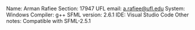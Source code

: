 Name: Arman Rafiee
Section: 17947
UFL email: a.rafiee@ufl.edu
System: Windows
Compiler: g++
SFML version: 2.6.1
IDE: Visual Studio Code
Other notes: Compatible with SFML-2.5.1